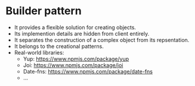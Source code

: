 # Builder pattern

- It provides a flexible solution for creating objects. 
- Its implemention details are hidden from client entirely.
- It separates the construction of a complex object from its repsentation.
- It belongs to the creational patterns.
- Real-world libraries:
  - Yup: https://www.npmjs.com/package/yup
  - Joi: https://www.npmjs.com/package/joi
  - Date-fns: https://www.npmjs.com/package/date-fns
  - ...